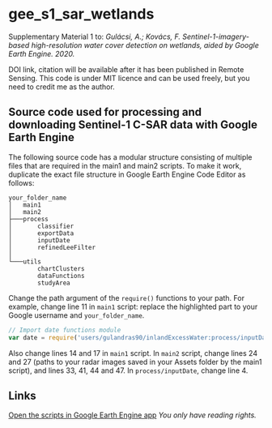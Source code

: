 # gee_s1_sar_wetlands
Supplementary Material 1 to: *Gulácsi, A.; Kovács, F. Sentinel-1-imagery-based high-resolution water cover detection on wetlands, aided by Google Earth Engine. 2020.*

DOI link, citation will be available after it has been published in Remote Sensing.
This code is under MIT licence and can be used freely, but you need to credit me as the author.


## Source code used for processing and downloading Sentinel-1 C-SAR data with Google Earth Engine

The following source code has a modular structure consisting of multiple files that are required in the main1 and main2 scripts. To make it work, duplicate the exact file structure in Google Earth Engine Code Editor as follows:

```raw
your_folder_name
│   main1
│   main2
├───process
│       classifier
│       exportData
│       inputDate
│       refinedLeeFilter
│
└───utils
        chartClusters
        dataFunctions
        studyArea
```

Change the path argument of the `require()` functions to your path. For example, change line 11 in `main1` script: replace the highlighted part to your Google username and `your_folder_name`. 

```javascript
// Import date functions module
var date = require('users/gulandras90/inlandExcessWater:process/inputDate');
```

Also change lines 14 and 17 in `main1` script. In `main2` script, change lines 24 and 27 (paths to your radar images saved in your Assets folder by the main1 script), and lines 33, 41, 44 and 47. In `process/inputDate`, change line 4.

## Links 
[Open the scripts in Google Earth Engine app](https://code.earthengine.google.com/?accept_repo=users/gulandras90/inlandExcessWater)
*You only have reading rights.*

